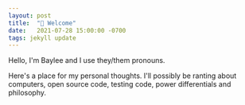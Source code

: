 ```yaml
---
layout: post
title:  "👋 Welcome"
date:   2021-07-28 15:00:00 -0700
tags: jekyll update
---
```

Hello, I'm Baylee and I use they/them pronouns.

Here's a place for my personal thoughts. I'll possibly be ranting about computers, open source code, testing code, power differentials and philosophy. 
